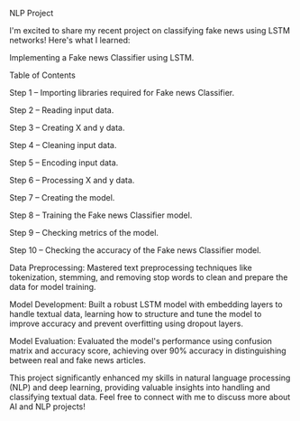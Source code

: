 NLP Project

I'm excited to share my recent project on classifying fake news using LSTM networks! Here's what I learned:

Implementing a Fake news Classifier using LSTM.

Table of Contents

Step 1 – Importing libraries required for Fake news Classifier.

Step 2 – Reading input data.

Step 3 – Creating X and y data.

Step 4 – Cleaning input data.

Step 5 – Encoding input data.

Step 6 – Processing X and y data.

Step 7 – Creating the model.

Step 8 – Training the Fake news Classifier model.

Step 9 – Checking metrics of the model.

Step 10 – Checking the accuracy of the Fake news Classifier model.


Data Preprocessing:
Mastered text preprocessing techniques like tokenization, stemming, and removing stop words to clean and prepare the data for model training.

Model Development: 
Built a robust LSTM model with embedding layers to handle textual data, learning how to structure and tune the model to improve accuracy and prevent overfitting using dropout layers.

Model Evaluation:
Evaluated the model's performance using confusion matrix and accuracy score, achieving over 90% accuracy in distinguishing between real and fake news articles.

This project significantly enhanced my skills in natural language processing (NLP) and deep learning, providing valuable insights into handling and classifying textual data. Feel free to connect with me to discuss more about AI and NLP projects!


